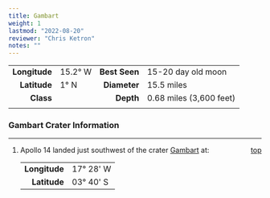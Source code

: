 ```yaml
---
title: Gambart
weight: 1
lastmod: "2022-08-20"
reviewer: "Chris Ketron"
notes: ""
---
```


|               |               |               |                         |
| ------------: | :------------ | ------------: | :---------------------- |
| **Longitude** |  15.2&deg; W  | **Best Seen** | 15-20 day old moon      |
|  **Latitude** |   1&deg; N    |  **Diameter** | 15.5 miles              |
|     **Class** |               |     **Depth** | 0.68 miles (3,600 feet) |
|               |               |               |                         |

### Gambart Crater Information

---
<span style='float:right;'>[top](#)</span>

1. Apollo 14 landed just southwest of the crater [Gambart](/object-notes/solar-system/earth/moon/craters/gambart/#) at:

   |     |    |
   | ------------: | :-------------- | 
   | **Longitude** |  17&deg; 28' W  | 
   |  **Latitude** |  03&deg; 40' S  |
   